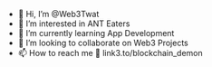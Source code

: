 - 👋 Hi, I’m @Web3Twat
- 👀 I’m interested in ANT Eaters
- 🌱 I’m currently learning App Development
- 💞️ I’m looking to collaborate on Web3 Projects
- 📫 How to reach me 🔗 link3.to/blockchain_demon

<!---
Blockchaindemon/Blockchaindemon is a ✨ special ✨ repository because its `README.md` (this file) appears on your GitHub profile.
You can click the Preview link to take a look at your changes.
--->

